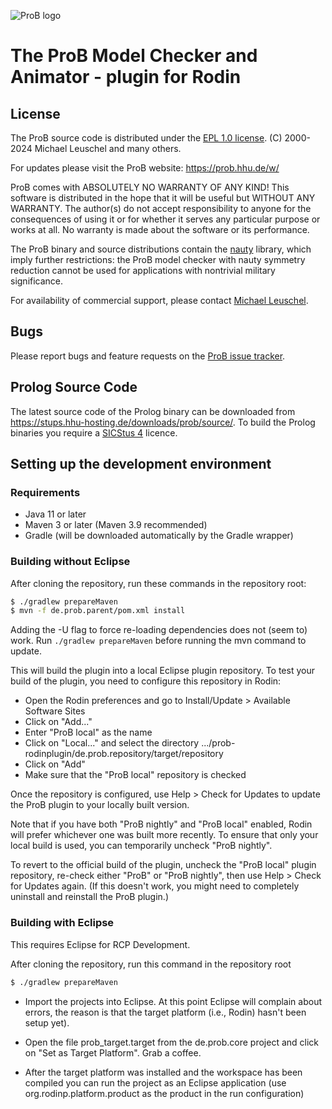 ![ProB logo](https://github.com/hhu-stups/prob-rodinplugin/raw/develop/logo.png)

# The ProB Model Checker and Animator - plugin for Rodin

## License

The ProB source code is distributed under the [EPL 1.0 license](https://www.eclipse.org/org/documents/epl-v10.html).
(C) 2000-2024 Michael Leuschel and many others.

For updates please visit the ProB website: https://prob.hhu.de/w/

ProB comes with ABSOLUTELY NO WARRANTY OF ANY KIND! This software is distributed in the hope that it will be useful but WITHOUT ANY WARRANTY. The author(s) do not accept responsibility to anyone for the consequences of using it or for whether it serves any particular purpose or works at all. No warranty is made about the software or its performance.

The ProB binary and source distributions contain the [nauty](https://users.cecs.anu.edu.au/~bdm/nauty/) library, which imply further restrictions: the ProB model checker with nauty symmetry reduction cannot be used for applications with nontrivial military significance.

For availability of commercial support, please contact [Michael Leuschel](https://www.cs.hhu.de/en/research-groups/software-engineering-and-programming-languages/our-team/team/michael-leuschel).

## Bugs

Please report bugs and feature requests on the [ProB issue tracker](https://github.com/hhu-stups/prob-issues).

## Prolog Source Code

The latest source code of the Prolog binary can be downloaded from https://stups.hhu-hosting.de/downloads/prob/source/.
To build the Prolog binaries you require a [SICStus 4](https://sicstus.sics.se/) licence.

## Setting up the development environment

### Requirements

* Java 11 or later
* Maven 3 or later (Maven 3.9 recommended)
* Gradle (will be downloaded automatically by the Gradle wrapper)

### Building without Eclipse

After cloning the repository, run these commands in the repository root:

```sh
$ ./gradlew prepareMaven
$ mvn -f de.prob.parent/pom.xml install
```

Adding the -U flag to force re-loading dependencies does not (seem to) work.
Run ```./gradlew prepareMaven``` before running the mvn command to update.

This will build the plugin into a local Eclipse plugin repository.
To test your build of the plugin, you need to configure this repository in Rodin:

* Open the Rodin preferences and go to Install/Update > Available Software Sites
* Click on "Add..."
* Enter "ProB local" as the name
* Click on "Local..." and select the directory .../prob-rodinplugin/de.prob.repository/target/repository
* Click on "Add"
* Make sure that the "ProB local" repository is checked

Once the repository is configured, use Help > Check for Updates to update the ProB plugin to your locally built version.

Note that if you have both "ProB nightly" and "ProB local" enabled, Rodin will prefer whichever one was built more recently.
To ensure that only your local build is used, you can temporarily uncheck "ProB nightly".

To revert to the official build of the plugin, uncheck the "ProB local" plugin repository, re-check either "ProB" or "ProB nightly", then use Help > Check for Updates again.
(If this doesn't work, you might need to completely uninstall and reinstall the ProB plugin.)

### Building with Eclipse

This requires Eclipse for RCP Development.

After cloning the repository, run this command in the repository root

```sh
$ ./gradlew prepareMaven
```

- Import the projects into Eclipse. At this point Eclipse will complain about errors, the reason is that the target platform (i.e., Rodin) hasn't been setup yet).

- Open the file prob_target.target from the de.prob.core project and click on "Set as Target Platform". Grab a coffee.

- After the target platform was installed and the workspace has been compiled you can run the project as an Eclipse application (use org.rodinp.platform.product as the product in the run configuration)
